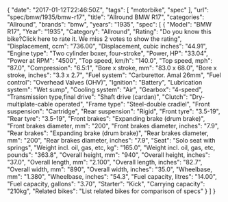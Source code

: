 {
    "date": "2017-01-12T22:46:50Z",
    "tags": [
        "motorbike",
        "spec"
    ],
    "url": "spec\/bmw\/1935\/bmw-r17",
    "title": "Allround BMW R17",
    "categories": "Allround",
    "brands": "bmw",
    "years": "1935",
    "spec": [
        {
            "Model": "BMW R17",
            "Year": "1935",
            "Category": "Allround",
            "Rating": "Do you know this bike?Click here to rate it. We miss 2 votes to show the rating",
            "Displacement, ccm": "736.00",
            "Displacement, cubic inches": "44.91",
            "Engine type": "Two cylinder boxer, four-stroke",
            "Power, HP": "33.04",
            "Power at RPM": "4500",
            "Top speed, km\/h": "140.0",
            "Top speed, mph": "87.0",
            "Compression": "6.5:1",
            "Bore x stroke, mm": "83.0 x 68.0",
            "Bore x stroke, inches": "3.3 x 2.7",
            "Fuel system": "Carburettor. Amal 26mm",
            "Fuel control": "Overhead Valves (OHV)",
            "Ignition": "Battery",
            "Lubrication system": "Wet sump",
            "Cooling system": "Air",
            "Gearbox": "4-speed",
            "Transmission type,final drive": "Shaft drive (cardan)",
            "Clutch": "Dry-multiplate-cable operated",
            "Frame type": "Steel-double cradlel",
            "Front suspension": "Cartridge",
            "Rear suspension": "Rigid",
            "Front tyre": "3.5-19",
            "Rear tyre": "3.5-19",
            "Front brakes": "Expanding brake (drum brake)",
            "Front brakes diameter, mm": "200",
            "Front brakes diameter, inches": "7.9",
            "Rear brakes": "Expanding brake (drum brake)",
            "Rear brakes diameter, mm": "200",
            "Rear brakes diameter, inches": "7.9",
            "Seat": "Solo seat with springs",
            "Weight incl. oil, gas, etc, kg": "165.0",
            "Weight incl. oil, gas, etc, pounds": "363.8",
            "Overall height, mm": "940",
            "Overall height, inches": "37.0",
            "Overall length, mm": "2.100",
            "Overall length, inches": "82.7",
            "Overall width, mm": "890",
            "Overall width, inches": "35.0",
            "Wheelbase, mm": "1.380",
            "Wheelbase, inches": "54.3",
            "Fuel capacity, litres": "14.00",
            "Fuel capacity, gallons": "3.70",
            "Starter": "Kick",
            "Carrying capacity": "210kg",
            "Related bikes": "List related bikes for comparison of specs"
        }
    ]
}